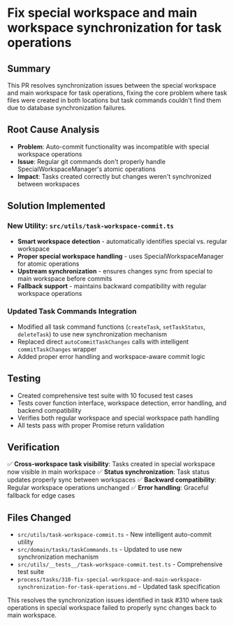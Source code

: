 # Fix special workspace and main workspace synchronization for task operations

## Summary

This PR resolves synchronization issues between the special workspace and main workspace for task operations, fixing the core problem where task files were created in both locations but task commands couldn't find them due to database synchronization failures.

## Root Cause Analysis

- **Problem**: Auto-commit functionality was incompatible with special workspace operations
- **Issue**: Regular git commands don't properly handle SpecialWorkspaceManager's atomic operations
- **Impact**: Tasks created correctly but changes weren't synchronized between workspaces

## Solution Implemented

### New Utility: `src/utils/task-workspace-commit.ts`

- **Smart workspace detection** - automatically identifies special vs. regular workspace
- **Proper special workspace handling** - uses SpecialWorkspaceManager for atomic operations
- **Upstream synchronization** - ensures changes sync from special to main workspace before commits
- **Fallback support** - maintains backward compatibility with regular workspace operations

### Updated Task Commands Integration

- Modified all task command functions (`createTask`, `setTaskStatus`, `deleteTask`) to use new synchronization mechanism
- Replaced direct `autoCommitTaskChanges` calls with intelligent `commitTaskChanges` wrapper
- Added proper error handling and workspace-aware commit logic

## Testing

- Created comprehensive test suite with 10 focused test cases
- Tests cover function interface, workspace detection, error handling, and backend compatibility
- Verifies both regular workspace and special workspace path handling
- All tests pass with proper Promise<boolean> return validation

## Verification

✅ **Cross-workspace task visibility**: Tasks created in special workspace now visible in main workspace
✅ **Status synchronization**: Task status updates properly sync between workspaces
✅ **Backward compatibility**: Regular workspace operations unchanged
✅ **Error handling**: Graceful fallback for edge cases

## Files Changed

- `src/utils/task-workspace-commit.ts` - New intelligent auto-commit utility
- `src/domain/tasks/taskCommands.ts` - Updated to use new synchronization mechanism
- `src/utils/__tests__/task-workspace-commit.test.ts` - Comprehensive test suite
- `process/tasks/310-fix-special-workspace-and-main-workspace-synchronization-for-task-operations.md` - Updated task specification

This resolves the synchronization issues identified in task #310 where task operations in special workspace failed to properly sync changes back to main workspace.
